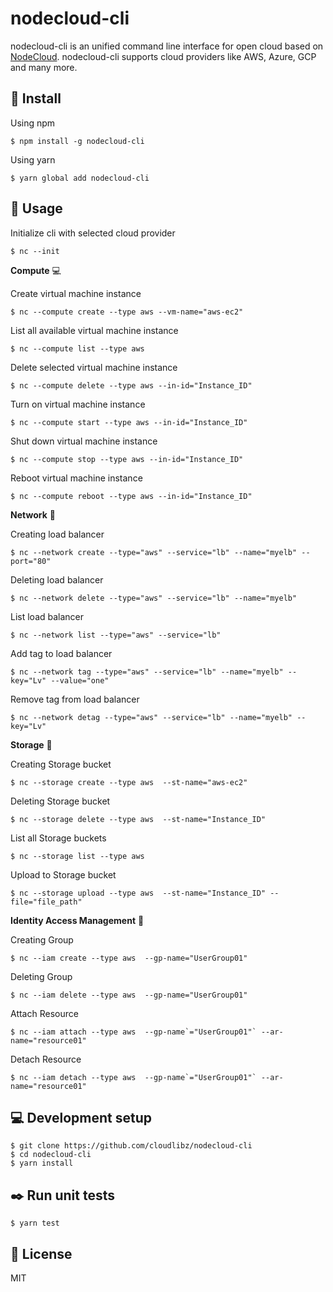 # nodecloud-cli

nodecloud-cli is an unified command line interface for open cloud based on [NodeCloud](<[https://github.com/cloudlibz/nodecloud-cli](https://github.com/cloudlibz/nodecloud-cli)>). nodecloud-cli supports cloud providers like AWS, Azure, GCP and many more.

## 🚀 Install

Using npm

```
$ npm install -g nodecloud-cli
```

Using yarn

```
$ yarn global add nodecloud-cli
```

## 📣 Usage

Initialize cli with selected cloud provider

```
$ nc --init
```

**Compute** :computer:

Create virtual machine instance

```
$ nc --compute create --type aws --vm-name="aws-ec2"
```

List all available virtual machine instance

```
$ nc --compute list --type aws
```

Delete selected virtual machine instance

```
$ nc --compute delete --type aws --in-id="Instance_ID"
```

Turn on virtual machine instance

```
$ nc --compute start --type aws --in-id="Instance_ID"
```

Shut down virtual machine instance

```
$ nc --compute stop --type aws --in-id="Instance_ID"
```

Reboot virtual machine instance

```
$ nc --compute reboot --type aws --in-id="Instance_ID"
```

**Network** :satellite:

Creating load balancer

```
$ nc --network create --type="aws" --service="lb" --name="myelb" --port="80"
```

Deleting load balancer

```
$ nc --network delete --type="aws" --service="lb" --name="myelb"
```

List load balancer

```
$ nc --network list --type="aws" --service="lb"
```

Add tag to load balancer

```
$ nc --network tag --type="aws" --service="lb" --name="myelb" --key="Lv" --value="one"
```

Remove tag from load balancer

```
$ nc --network detag --type="aws" --service="lb" --name="myelb" --key="Lv"
```

**Storage** :floppy_disk:

Creating Storage bucket

```
$ nc --storage create --type aws  --st-name="aws-ec2"
```

Deleting Storage bucket

```
$ nc --storage delete --type aws  --st-name="Instance_ID"
```

List all Storage buckets

```
$ nc --storage list --type aws
```

Upload to Storage bucket

```
$ nc --storage upload --type aws  --st-name="Instance_ID" --file="file_path"
```

**Identity Access Management** :key:

Creating Group

```
$ nc --iam create --type aws  --gp-name="UserGroup01"
```

Deleting Group

```
$ nc --iam delete --type aws  --gp-name="UserGroup01"
```

Attach Resource

```
$ nc --iam attach --type aws  --gp-name`="UserGroup01"` --ar-name="resource01"
```

Detach Resource

```
$ nc --iam detach --type aws  --gp-name`="UserGroup01"` --ar-name="resource01"
```

## 💻 Development setup

```
$ git clone https://github.com/cloudlibz/nodecloud-cli
$ cd nodecloud-cli
$ yarn install
```

## ✒️ Run unit tests

```
$ yarn test
```

## 📜 License

MIT
